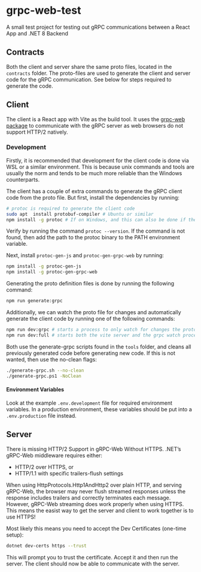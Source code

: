 # grpc-web-test

A small test project for testing out gRPC communications between a React App and .NET 8 Backend

## Contracts

Both the client and server share the same proto files, located in the `contracts` folder. The proto-files are used to generate the client and server code for the gRPC communication. See below for steps required to generate the code.

## Client

The client is a React app with Vite as the build tool. It uses the [grpc-web package](https://www.npmjs.com/package/grpc-web) to communicate with the gRPC server as web browsers do not support HTTP/2 natively.

### Development

Firstly, it is recommended that development for the client code is done via WSL or a similar environment. This is because unix commands and tools are usually
the norm and tends to be much more reliable than the Windows counterparts.

The client has a couple of extra commands to generate the gRPC client code from the proto file. But first, install the dependencies by running:

```bash
# protoc is required to generate the client code
sudo apt  install protobuf-compiler # Ubuntu or similar
npm install -g protoc # If on Windows, and this can also be done if the above command is not available on Unix/MacOS
```

Verify by running the command `protoc --version`. If the command is not found, then add the path to the protoc binary to the PATH environment variable.

Next, install `protoc-gen-js` and `protoc-gen-grpc-web` by running:

```bash
npm install -g protoc-gen-js
npm install -g protoc-gen-grpc-web

```

Generating the proto definition files is done by running the following command:

```bash
npm run generate:grpc
```

Additionally, we can watch the proto file for changes and automatically generate the client code by running one of the following commands:

```bash
npm run dev:grpc # starts a process to only watch for changes the proto files
npm run dev:full # starts both the vite server and the grpc watch process
```

Both use the generate-grpc scripts found in the `tools` folder, and cleans all previously generated code before generating new code. If this is not wanted, then use the no-clean flags:

```bash
./generate-grpc.sh --no-clean
./generate-grpc.ps1 -NoClean
```

#### Environment Variables

Look at the example `.env.development` file for required environment variables. In a production environment, these variables should be put into a `.env.production` file instead.

## Server

There is missing HTTP/2 Support in gRPC-Web Without HTTPS. .NET’s gRPC-Web middleware requires either:

- HTTP/2 over HTTPS, or
- HTTP/1.1 with specific trailers-flush settings

When using HttpProtocols.Http1AndHttp2 over plain HTTP, and serving gRPC-Web, the browser may never flush streamed responses unless the response includes trailers and correctly terminates each message. However, gRPC-Web streaming does work properly when using HTTPS. This means the easist way to get the server and client to work together is to use HTTPS!

Most likely this means you need to accept the Dev Certificates (one-time setup):

```bash
dotnet dev-certs https --trust
```

This will prompt you to trust the certificate. Accept it and then run the server. The client should now be able to communicate with the server.
